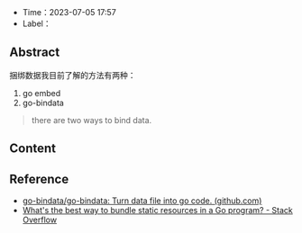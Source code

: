 - Time：2023-07-05 17:57
- Label：

## Abstract

捆绑数据我目前了解的方法有两种：

1. go embed
2. go-bindata

> there are two ways to bind data.

## Content

## Reference

- [go-bindata/go-bindata: Turn data file into go code. (github.com)](https://github.com/go-bindata/go-bindata)
- [What's the best way to bundle static resources in a Go program? - Stack Overflow](https://stackoverflow.com/questions/13904441/whats-the-best-way-to-bundle-static-resources-in-a-go-program)
